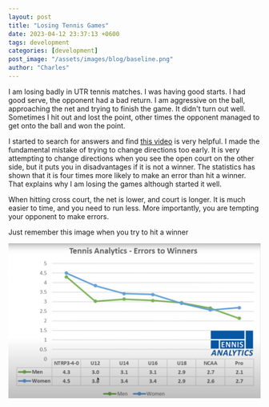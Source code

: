 ```yaml
---
layout: post
title: "Losing Tennis Games"
date: 2023-04-12 23:37:13 +0600
tags: development
categories: [development]
post_image: "/assets/images/blog/baseline.png"
author: "Charles"
---
```


<p>I am losing badly in UTR tennis matches. I was having good starts. I had good serve, the opponent had a bad return. I am aggressive on the ball, approaching the net and trying to finish the game. It didn't turn out well. Sometimes I hit out and lost the point, other times the opponent managed to get onto the ball and won the point. 
</p>
<p>I started to search for answers and find <a href="https://www.youtube.com/watch?v=yYkhkcrFeZk">this video</a> is very helpful. I made the fundamental mistake of trying to change directions too early. It is very attempting to change directions when you see the open court on the other side, but it puts you in disadvantages if it is not a winner. The statistics has shown that it is four times more likely to make an error than hit a winner. That explains why I am losing the games although started it well. 
</p>
<p>When hitting cross court, the net is lower, and court is longer. It is much easier to time, and you need to run less. More importantly, you are tempting your opponent to make errors. 
</p>
<p>Just remember this image when you try to hit a winner
</p>
<div style="text-align: center;">
<img align="center" src="/assets/images/blog/winner.png">
</div>
